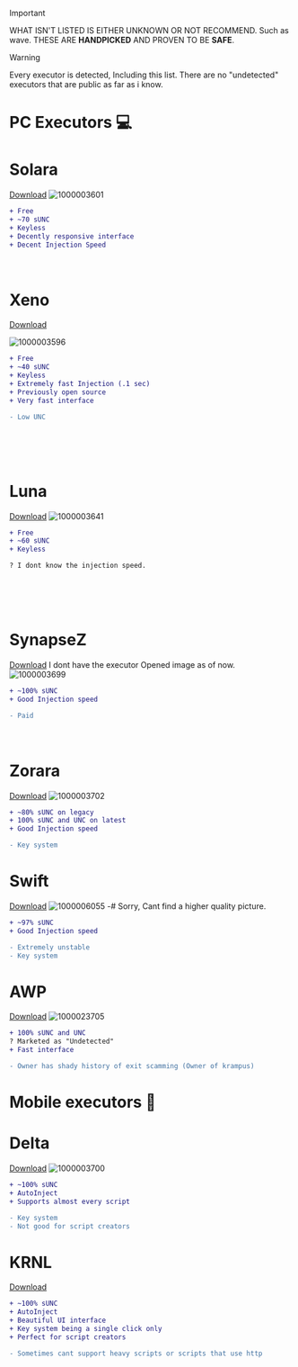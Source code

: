 
> [!IMPORTANT]  
> WHAT ISN'T LISTED IS EITHER UNKNOWN OR NOT RECOMMEND. Such as wave.
> THESE ARE **HANDPICKED** AND PROVEN TO BE **SAFE**.

> [!WARNING]  
> Every executor is detected, Including this list. There are no "undetected" executors that are public as far as i know.



# PC Executors 💻
# Solara
[Download](https://getsolara.dev)
![1000003601](https://github.com/user-attachments/assets/a98b15ed-02f3-43a7-b682-7c76522aada2)
```diff
+ Free
+ ~70 sUNC
+ Keyless
+ Decently responsive interface
+ Decent Injection Speed

```

ㅤ

# Xeno
[Download](https://discord.gg/getxeno)

![1000003596](https://github.com/user-attachments/assets/e1d71229-0599-4e09-8923-2efe21cc1a23)
```diff
+ Free
+ ~40 sUNC
+ Keyless
+ Extremely fast Injection (.1 sec)
+ Previously open source
+ Very fast interface

- Low UNC 
```

ㅤ

ㅤ
# Luna
[Download](https://discord.gg/getluna)
![1000003641](https://github.com/user-attachments/assets/40a942ff-0c1f-488c-b55e-545f90ca868c)
```diff
+ Free
+ ~60 sUNC
+ Keyless

? I dont know the injection speed.
```

ㅤ

ㅤ
# SynapseZ
[Download](https://synapsez.net/)
I dont have the executor Opened image as of now.
![1000003699](https://github.com/user-attachments/assets/76aaef6f-78df-43e3-b040-6c8f697e08c5)

```diff
+ ~100% sUNC
+ Good Injection speed 

- Paid
```


ㅤ
# Zorara
[Download](discord.gg/realzorara)
![1000003702](https://github.com/user-attachments/assets/7e9e7c9b-5032-408e-b596-0cd87d09760a)



```diff
+ ~80% sUNC on legacy
+ 100% sUNC and UNC on latest
+ Good Injection speed 

- Key system
```
# Swift
[Download](https://getswift.xyz)
![1000006055](https://github.com/user-attachments/assets/fc18390c-771c-4e4d-852f-8e2bb3004645)
-# Sorry, Cant find a higher quality picture.
```diff
+ ~97% sUNC
+ Good Injection speed 

- Extremely unstable
- Key system
```
# AWP
[Download](https://discord.gg/awpgg)
![1000023705](https://github.com/user-attachments/assets/814c1665-c8c4-43d2-9b02-2a3b79966823)

```diff
+ 100% sUNC and UNC
? Marketed as "Undetected"
+ Fast interface

- Owner has shady history of exit scamming (Owner of krampus)
```
# Mobile executors 📱
# Delta
[Download](https://discord.gg/deltaex)
![1000003700](https://github.com/user-attachments/assets/22ba4702-77c3-4fa2-afb4-7b975862b0fd)

```diff
+ ~100% sUNC
+ AutoInject
+ Supports almost every script

- Key system
- Not good for script creators
```

# KRNL
[Download](https://krnl.cat)

```diff
+ ~100% sUNC
+ AutoInject
+ Beautiful UI interface
+ Key system being a single click only
+ Perfect for script creators

- Sometimes cant support heavy scripts or scripts that use http
```
